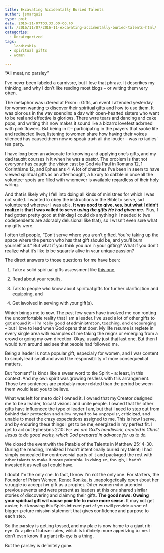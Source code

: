 ```yaml
---
title: Excavating Accidentally Buried Talents
author: jsmarquis
type: post
date: 2016-11-07T03:33:00+00:00
url: /2016/11/07/2016-11-excavating-accidentally-buried-talents-html/
categories:
  - Uncategorized
tags:
  - leadership
  - spiritual gifts
  - women

---
```

&#8220;All meat, no parsley.&#8221;
  
I&#8217;ve never been labeled a carnivore, but I love that phrase. It describes my thinking, and why I don&#8217;t like reading most blogs &#8211; or writing them very often.

The metaphor was uttered at Prism :: Gifts, an event I attended yesterday for women wanting to discover their spiritual gifts and how to use them. It was glorious in the way spending a day with open-hearted sisters who want to be real and effective is glorious. There were tears and dancing and cake pops, and writing this now makes it sound like a bizarro lovefest adorned with pink flowers. But being in it &#8211; participating in the prayers that spoke life and redirected lives, listening to women share how having their voices silenced has caused them now to speak truth all the louder &#8211; was no ladies&#8217; tea party. 

I have long been an advocate for knowing and applying one&#8217;s gifts, and my dad taught courses in it when he was a pastor. The problem is that not everyone has caught the vision cast by God via Paul in Romans 12, 1 Corinthians 12, and Ephesians 4. A lot of churches I&#8217;ve been in seem to have viewed spiritual gifts as an afterthought, a luxury to dabble in once all the volunteer spots are filled with whomever is available regardless of their holy wiring.

And that is likely why I fell into doing all kinds of ministries for which I was not suited. I wanted to obey the instructions in the Bible to serve, so I volunteered wherever I was able. **It was good to give, yes, but what I didn&#8217;t realize is that I was called to serve _using the gifts He had given me_.** Plus, I had gotten pretty good at thinking I could do anything if I needed to (we codependents are adorably delusional like that), so I wasn&#8217;t even sure what my gifts were.

I often tell people, &#8220;Don&#8217;t serve where you aren&#8217;t gifted. You&#8217;re taking up the space where the person who has that gift should be, and you&#8217;ll burn yourself out.&#8221; But what if you think you _are_ in your gifting? What if you don&#8217;t realize what it&#8217;s like to be squarely alive in your unique passion?

The direct answers to those questions for me have been:
  
1. Take a solid spiritual gifts assessment like <a href="https://amzn.com/080079740X" target="_blank">this one</a>,
  
2. Read about your results, 
  
3. Talk to people who know about spiritual gifts for further clarification and equipping, and
  
4. Get involved in serving with your gift(s).

Which brings me to now. The past few years have involved me confronting the uncomfortable reality that I am a leader. I&#8217;ve used a lot of other gifts to get around it &#8211; I&#8217;m really good at administration, teaching, and encouraging &#8211; but I love to lead when God opens that door. My life resume is replete in every single area with examples of me taking the reigns or emerging from a crowd or going my own direction. Okay, usually just that last one. But then I would turn around and see that people had followed me.

Being a leader is not a popular gift, especially for women, and I was content to simply lead small and avoid the responsibility of more consequential matters.

But &#8220;content&#8221; is kinda like a swear word to the Spirit &#8211; at least, in this context. And my own spirit was growing restless with this arrangement. Those two sentences are probably more related than the period between them would lead you to believe.

What was left for me to do? I owned it. I owned that my Creator designed me to be a leader, to cast visions and unite people. I owned that the other gifts have influenced the type of leader I am, but that I need to step out from behind their protection and allow myself to be unpopular, criticized, and unable to meet the crazy expectations assigned to me. This is how I serve, and by enduring these things I get to be me, energized in my perfect fit. I get to act out Ephesians 2:10: _For we are God’s handiwork, created in Christ Jesus to do good works, which God prepared in advance for us to do._

We closed the event with the Parable of the Talents in Matthew 25:14-30. During the reading, I realized I hadn&#8217;t intentionally buried my talent; I had simply concealed the controversial parts of it and packaged the rest with other talents to make it more palatable. In doing so, though, I hadn&#8217;t invested it as well as I could have. 

I doubt I&#8217;m the only one. In fact, I know I&#8217;m not the only one. For starters, the Founder of Prism Women, <a href="http://www.prismwomen.com/about/" target="_blank">Renee Ronika</a>, is unapologetically open about her struggle to accept her gift as a prophet. Other women who attended previous events and were present as leaders at this one shared similar stories of discovering and claiming their gifts. **The good news: Owning your spiritual gift will cause your life to make more sense.** It may not get easier, but knowing this Spirit-infused part of you will provide a sort of bigger-picture mission statement that gives confidence and purpose to each step.

So the parsley is getting tossed, and my plate is now home to a giant rib-eye. Or a pile of lobster tales, which is infinitely more appetizing to me. I don&#8217;t even know if a giant rib-eye is a thing.

But the parsley is definitely gone.